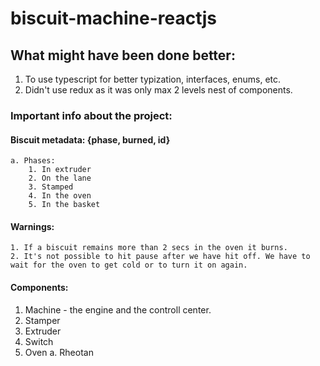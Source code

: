 # biscuit-machine-reactjs

## What might have been done better:
1. To use typescript for better typization, interfaces, enums, etc.
2. Didn't use redux as it was only max 2 levels nest of components.

### Important info about the project:
#### Biscuit metadata: {phase, burned, id}
    a. Phases:
        1. In extruder
        2. On the lane
        3. Stamped
        4. In the oven
        5. In the basket
#### Warnings:
    1. If a biscuit remains more than 2 secs in the oven it burns.
    2. It's not possible to hit pause after we have hit off. We have to wait for the oven to get cold or to turn it on again.    

#### Components:
  1. Machine - the engine and the controll center.
  2. Stamper
  3. Extruder
  4. Switch
  5. Oven
    a. Rheotan
